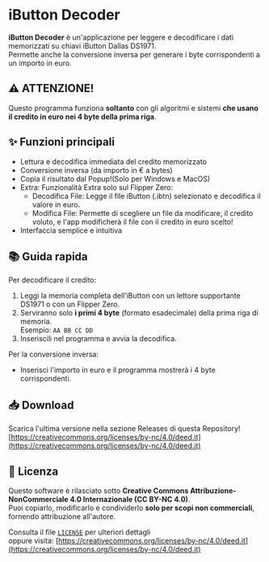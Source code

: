 # iButton Decoder

**iButton Decoder** è un'applicazione per leggere e decodificare i dati memorizzati su chiavi iButton Dallas DS1971.  
Permette anche la conversione inversa per generare i byte corrispondenti a un importo in euro.

## ⚠️ ATTENZIONE!
Questo programma funziona **soltanto** con gli algoritmi e sistemi **che usano il credito in euro nei 4 byte della prima riga**.

## ✨ Funzioni principali
- Lettura e decodifica immediata del credito memorizzato
- Conversione inversa (da importo in € a bytes)
- Copia il risultato dal Popup!(Solo per Windows e MacOS)
- Extra: Funzionalità Extra solo sul Flipper Zero:
  - Decodifica File: Legge il file iButton (.ibtn) selezionato e decodifica il valore in euro.
  - Modifica File: Permette di scegliere un file da modificare, il credito voluto, e l'app modificherà il file con il credito in euro scelto!
- Interfaccia semplice e intuitiva

## 📚 Guida rapida
Per decodificare il credito:
1. Leggi la memoria completa dell’iButton con un lettore supportante DS1971 o con un Flipper Zero.
2. Serviranno solo **i primi 4 byte** (formato esadecimale) della prima riga di memoria.  
   Esempio: `AA BB CC DD`
3. Inseriscili nel programma e avvia la decodifica.

Per la conversione inversa:
- Inserisci l'importo in euro e il programma mostrerà i 4 byte corrispondenti.

## 📥 Download
Scarica l'ultima versione nella sezione Releases di questa Repository!
[https://creativecommons.org/licenses/by-nc/4.0/deed.it](https://creativecommons.org/licenses/by-nc/4.0/deed.it)

## 📄 Licenza
Questo software è rilasciato sotto **Creative Commons Attribuzione-NonCommerciale 4.0 Internazionale (CC BY-NC 4.0)**.  
Puoi copiarlo, modificarlo e condividerlo **solo per scopi non commerciali**, fornendo attribuzione all'autore.  

Consulta il file [`LICENSE`](LICENSE) per ulteriori dettagli  
oppure visita: [https://creativecommons.org/licenses/by-nc/4.0/deed.it](https://creativecommons.org/licenses/by-nc/4.0/deed.it)

